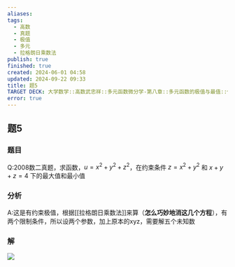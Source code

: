 ```yaml
---
aliases: 
tags:
  - 高数
  - 真题
  - 极值
  - 多元
  - 拉格朗日乘数法
publish: true
finished: true
created: 2024-06-01 04:58
updated: 2024-09-22 09:33
title: 题5
TARGET DECK: 大学数学::高数武忠祥::多元函数微分学-第八章::多元函数的极值与最值::例题-多元函数的极值与最值::题5
error: true
---
```

## 题5 
### 题目
Q:2008数二真题，求函数，$u = x^2 + y^2+z^{2}$，在约束条件 $z = x^2 + y^2$ 和 $x + y + z = 4$ 下的最大值和最小值
### 分析
A:这是有约束极值，根据[[拉格朗日乘数法]]来算（**怎么巧妙地消这几个方程**），有两个限制条件，所以设两个参数，加上原本的xyz，需要解五个未知数
### 解
![](https://img.hwenyi.live/202405132146930.webp)

